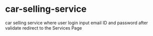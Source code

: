 # car-selling-service
car selling service where user login input email  ID and password after validate redirect to the Services Page
